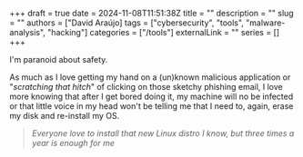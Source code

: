 +++ 
draft = true
date = 2024-11-08T11:51:38Z
title = ""
description = ""
slug = ""
authors = ["David Araújo]
tags = ["cybersecurity", "tools", "malware-analysis", "hacking"]
categories = ["/tools"]
externalLink = ""
series = []
+++

I'm paranoid about safety.

As much as I love getting my hand on a (un)known malicious application or "_scratching that hitch_" of clicking on those sketchy phishing email, I love more knowing that after I get bored doing it, my machine will no be infected or that little voice in my head won't be telling me that I need to, again, erase my disk and re-install my OS.

> _Everyone love to install that new Linux distro I know, but three times a year is enough for me_